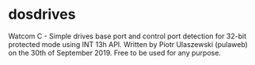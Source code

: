 # dosdrives
Watcom C - Simple drives base port and control port detection for 32-bit protected mode using INT 13h API.
Written by Piotr Ulaszewski (pulaweb) on the 30th of September 2019.
Free to be used for any purpose.
